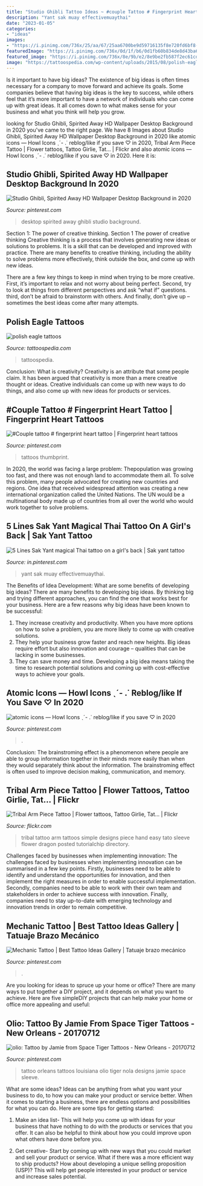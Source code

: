 ```yaml
---
title: "Studio Ghibli Tattoo Ideas ~ #couple Tattoo # Fingerprint Heart Tattoo"
description: "Yant sak muay effectivemuaythai"
date: "2023-01-05"
categories:
- "ideas"
images:
- "https://i.pinimg.com/736x/25/aa/67/25aa6700be9d59716135f8e720fd6bf8--mobile-backgrounds-desktop-backgrounds.jpg"
featuredImage: "https://i.pinimg.com/736x/0d/1f/b6/0d1fb60b834de8d43ba611f725256809.jpg"
featured_image: "https://i.pinimg.com/736x/8e/9b/e2/8e9be2fb587f2ec61cd177062c693d2d.jpg"
image: "https://tattoospedia.com/wp-content/uploads/2015/08/polish-eagle-tattoo-10.jpg"
---
```



Is it important to have big ideas?
The existence of big ideas is often times necessary for a company to move forward and achieve its goals. Some companies believe that having big ideas is the key to success, while others feel that it’s more important to have a network of individuals who can come up with great ideas. It all comes down to what makes sense for your business and what you think will help you grow.

	

		
looking for Studio Ghibli, Spirited Away HD Wallpaper Desktop Background in 2020 you've came to the right page. We have 8 Images about Studio Ghibli, Spirited Away HD Wallpaper Desktop Background in 2020 like atomic icons — Howl Icons ˎˊ- .˙ reblog/like if you save ♡ in 2020, Tribal Arm Piece Tattoo | Flower tattoos, Tattoo Girlie, Tat… | Flickr and also atomic icons — Howl Icons ˎˊ- .˙ reblog/like if you save ♡ in 2020. Here it is:
		
    
## Studio Ghibli, Spirited Away HD Wallpaper Desktop Background In 2020

<img loading=lazy src="https://i.pinimg.com/736x/25/aa/67/25aa6700be9d59716135f8e720fd6bf8--mobile-backgrounds-desktop-backgrounds.jpg" onerror="this.onerror=null;this.src='https://tse1.mm.bing.net/th?id=OIP.MFrQgjUtbI_CpwC0N5QfvgHaEn&amp;pid=15.1';" alt="Studio Ghibli, Spirited Away HD Wallpaper Desktop Background in 2020">

_Source: pinterest.com_

>desktop spirited away ghibli studio background. 

	

Section 1: The power of creative thinking.
Section 1 The power of creative thinking
Creative thinking is a process that involves generating new ideas or solutions to problems. It is a skill that can be developed and improved with practice. There are many benefits to creative thinking, including the ability to solve problems more effectively, think outside the box, and come up with new ideas.

There are a few key things to keep in mind when trying to be more creative. First, it’s important to relax and not worry about being perfect. Second, try to look at things from different perspectives and ask “what if” questions. third, don’t be afraid to brainstorm with others. And finally, don’t give up – sometimes the best ideas come after many attempts.

    
## Polish Eagle Tattoos

<img loading=lazy src="https://tattoospedia.com/wp-content/uploads/2015/08/polish-eagle-tattoo-10.jpg" onerror="this.onerror=null;this.src='https://tse1.mm.bing.net/th?id=OIP.o4iU9Pyag6q7inLePCBlRwHaHa&amp;pid=15.1';" alt="polish eagle tattoos">

_Source: tattoospedia.com_

>tattoospedia. 

	

Conclusion: What is creativity?
Creativity is an attribute that some people claim. It has been argued that creativity is more than a mere creative thought or ideas. Creative individuals can come up with new ways to do things, and also come up with new ideas for products or services.

    
## #Couple Tattoo # Fingerprint Heart Tattoo | Fingerprint Heart Tattoos

<img loading=lazy src="https://i.pinimg.com/736x/9f/b8/7a/9fb87a396b5c931ea52f1041889acc62.jpg" onerror="this.onerror=null;this.src='https://tse4.mm.bing.net/th?id=OIP.S5r5xLTNQdmMB7mSv9ft2gHaJ3&amp;pid=15.1';" alt="#Couple tattoo # fingerprint heart tattoo | Fingerprint heart tattoos">

_Source: pinterest.com_

>tattoos thumbprint. 

	

In 2020, the world was facing a large problem: Thepopulation was growing too fast, and there was not enough land to accommodate them all. To solve this problem, many people advocated for creating new countries and regions. One idea that received widespread attention was creating a new international organization called the United Nations. The UN would be a multinational body made up of countries from all over the world who would work together to solve problems.

    
## 5 Lines Sak Yant Magical Thai Tattoo On A Girl&#039;s Back | Sak Yant Tattoo

<img loading=lazy src="https://i.pinimg.com/736x/8e/9b/e2/8e9be2fb587f2ec61cd177062c693d2d.jpg" onerror="this.onerror=null;this.src='https://tse4.mm.bing.net/th?id=OIP.QocLQaNYWtvciYueuTElUQHaJ4&amp;pid=15.1';" alt="5 Lines Sak Yant magical Thai tattoo on a girl&#039;s back | Sak yant tattoo">

_Source: in.pinterest.com_

>yant sak muay effectivemuaythai. 

	

The Benefits of Idea Development: What are some benefits of developing big ideas?
There are many benefits to developing big ideas. By thinking big and trying different approaches, you can find the one that works best for your business. Here are a few reasons why big ideas have been known to be successful: 
1. They increase creativity and productivity. When you have more options on how to solve a problem, you are more likely to come up with creative solutions. 
2. They help your business grow faster and reach new heights. Big ideas require effort but also innovation and courage – qualities that can be lacking in some businesses. 
3. They can save money and time. Developing a big idea means taking the time to research potential solutions and coming up with cost-effective ways to achieve your goals.

    
## Atomic Icons — Howl Icons ˎˊ- .˙ Reblog/like If You Save ♡ In 2020

<img loading=lazy src="https://i.pinimg.com/736x/0d/1f/b6/0d1fb60b834de8d43ba611f725256809.jpg" onerror="this.onerror=null;this.src='https://tse2.mm.bing.net/th?id=OIP.ucPNsyT-jI0BDSV0-iN_NAHaHa&amp;pid=15.1';" alt="atomic icons — Howl Icons ˎˊ- .˙ reblog/like if you save ♡ in 2020">

_Source: pinterest.com_

>. 

	

Conclusion:
The brainstroming effect is a phenomenon where people are able to group information together in their minds more easily than when they would separately think about the information. The brainstroming effect is often used to improve decision making, communication, and memory.

    
## Tribal Arm Piece Tattoo | Flower Tattoos, Tattoo Girlie, Tat… | Flickr

<img loading=lazy src="https://c2.staticflickr.com/8/7114/6990510228_a47f777285_z.jpg" onerror="this.onerror=null;this.src='https://tse3.mm.bing.net/th?id=OIP.SPMUgKmIrUvKP4GyqLkhFAHaJ4&amp;pid=15.1';" alt="Tribal Arm Piece Tattoo | Flower tattoos, Tattoo Girlie, Tat… | Flickr">

_Source: flickr.com_

>tribal tattoo arm tattoos simple designs piece hand easy tato sleeve flower dragon posted tutorialchip directory. 

	

Challenges faced by businesses when implementing innovation:
The challenges faced by businesses when implementing innovation can be summarised in a few key points. Firstly, businesses need to be able to identify and understand the opportunities for innovation, and then implement the right measures in order to enable successful implementation. Secondly, companies need to be able to work with their own team and stakeholders in order to achieve success with innovation. Finally, companies need to stay up-to-date with emerging technology and innovation trends in order to remain competitive.

    
## Mechanic Tattoo | Best Tattoo Ideas Gallery | Tatuaje Brazo Mecánico

<img loading=lazy src="https://i.pinimg.com/736x/d6/0b/24/d60b24b72bc9f12510fa8ffbd4740d09.jpg" onerror="this.onerror=null;this.src='https://tse4.mm.bing.net/th?id=OIP.W9Ibg54c1hdrgxtxbVVR0AHaJQ&amp;pid=15.1';" alt="Mechanic Tattoo | Best Tattoo Ideas Gallery | Tatuaje brazo mecánico">

_Source: pinterest.com_

>. 

	

Are you looking for ideas to spruce up your home or office? There are many ways to put together a DIY project, and it depends on what you want to achieve. Here are five simpleDIY projects that can help make your home or office more appealing and useful:

    
## Olio: Tattoo By Jamie From Space Tiger Tattoos - New Orleans - 20170712

<img loading=lazy src="https://i.pinimg.com/736x/77/10/43/771043c725ee2f0c61dc2eb01ce28838.jpg" onerror="this.onerror=null;this.src='https://tse4.mm.bing.net/th?id=OIP.FWXboVVeMMAgWO0m8C9vPQHaHc&amp;pid=15.1';" alt="olio: Tattoo by Jamie from Space Tiger Tattoos - New Orleans - 20170712">

_Source: pinterest.com_

>tattoo orleans tattoos louisiana olio tiger nola designs jamie space sleeve. 

	

What are some ideas?
Ideas can be anything from what you want your business to do, to how you can make your product or service better. When it comes to starting a business, there are endless options and possibilities for what you can do. Here are some tips for getting started: 
1. Make an idea list- This will help you come up with ideas for your business that have nothing to do with the products or services that you offer. It can also be helpful to think about how you could improve upon what others have done before you.

2. Get creative- Start by coming up with new ways that you could market and sell your product or service. What if there was a more efficient way to ship products? How about developing a unique selling proposition (USP)? This will help get people interested in your product or service and increase sales potential. 



